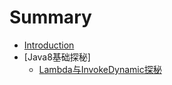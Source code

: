 # Summary

* [Introduction](README.md)
* \[Java8基础探秘\]
  * [Lambda与InvokeDynamic探秘](java8/lambdaAndInvokeDynamicexplore.md)

